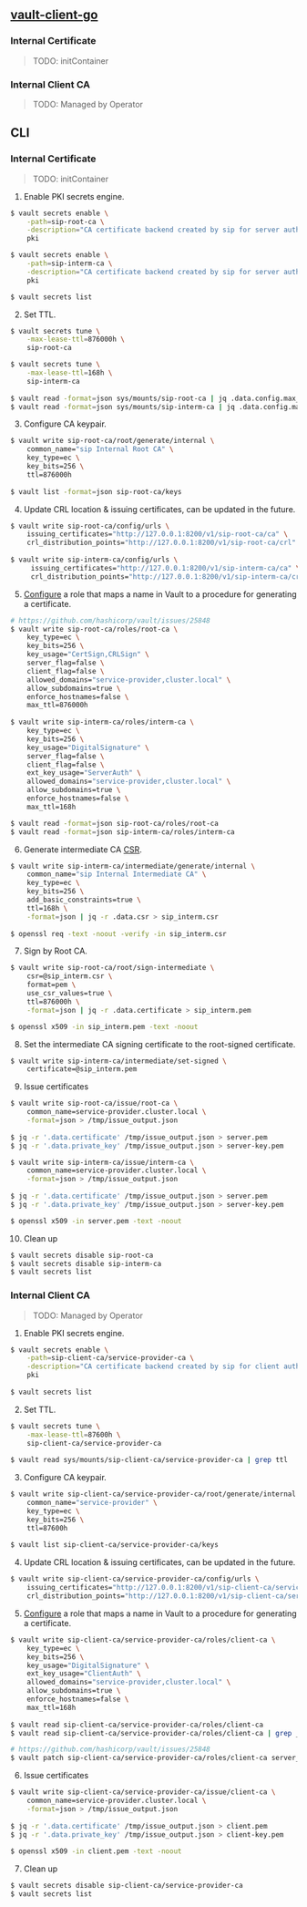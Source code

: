## [vault-client-go](https://github.com/hashicorp/vault-client-go)



### Internal Certificate

> TODO: initContainer

### Internal Client CA

> TODO: Managed by Operator

## CLI

### Internal Certificate

> TODO: initContainer

1. Enable PKI secrets engine.

```bash
$ vault secrets enable \
	-path=sip-root-ca \
	-description="CA certificate backend created by sip for server authn" \
	pki

$ vault secrets enable \
	-path=sip-interm-ca \
	-description="CA certificate backend created by sip for server authn" \
	pki

$ vault secrets list
```

2. Set TTL.

```bash
$ vault secrets tune \
	-max-lease-ttl=876000h \
	sip-root-ca

$ vault secrets tune \
	-max-lease-ttl=168h \
	sip-interm-ca
	
$ vault read -format=json sys/mounts/sip-root-ca | jq .data.config.max_lease_ttl
$ vault read -format=json sys/mounts/sip-interm-ca | jq .data.config.max_lease_ttl
```

3. Configure CA keypair.

```bash
$ vault write sip-root-ca/root/generate/internal \
    common_name="sip Internal Root CA" \
    key_type=ec \
	key_bits=256 \
    ttl=876000h
    
$ vault list -format=json sip-root-ca/keys 
```

4. Update CRL location & issuing certificates, can be updated in the future.

```bash
$ vault write sip-root-ca/config/urls \
    issuing_certificates="http://127.0.0.1:8200/v1/sip-root-ca/ca" \
    crl_distribution_points="http://127.0.0.1:8200/v1/sip-root-ca/crl"
    
$ vault write sip-interm-ca/config/urls \
     issuing_certificates="http://127.0.0.1:8200/v1/sip-interm-ca/ca" \
     crl_distribution_points="http://127.0.0.1:8200/v1/sip-interm-ca/crl"    
```

5. [Configure](https://developer.hashicorp.com/vault/api-docs/secret/pki) a role that maps a name in Vault to a procedure for generating a certificate.

```bash
# https://github.com/hashicorp/vault/issues/25848
$ vault write sip-root-ca/roles/root-ca \
	key_type=ec \
	key_bits=256 \
    key_usage="CertSign,CRLSign" \
    server_flag=false \
    client_flag=false \
    allowed_domains="service-provider,cluster.local" \
    allow_subdomains=true \
    enforce_hostnames=false \
    max_ttl=876000h
    
$ vault write sip-interm-ca/roles/interm-ca \
	key_type=ec \
	key_bits=256 \
    key_usage="DigitalSignature" \
    server_flag=false \
    client_flag=false \
    ext_key_usage="ServerAuth" \
    allowed_domains="service-provider,cluster.local" \
    allow_subdomains=true \
    enforce_hostnames=false \
    max_ttl=168h

$ vault read -format=json sip-root-ca/roles/root-ca
$ vault read -format=json sip-interm-ca/roles/interm-ca
```

6. Generate intermediate CA [CSR](https://developer.hashicorp.com/vault/api-docs/secret/pki#generate-intermediate-csr).

```bash
$ vault write sip-interm-ca/intermediate/generate/internal \
	common_name="sip Internal Intermediate CA" \
	key_type=ec \
	key_bits=256 \
	add_basic_constraints=true \
	ttl=168h \
	-format=json | jq -r .data.csr > sip_interm.csr
	
$ openssl req -text -noout -verify -in sip_interm.csr
```

7. Sign by Root CA.

```bash
$ vault write sip-root-ca/root/sign-intermediate \
	csr=@sip_interm.csr \
	format=pem \
	use_csr_values=true \
	ttl=876000h \
	-format=json | jq -r .data.certificate > sip_interm.pem

$ openssl x509 -in sip_interm.pem -text -noout
```

8. Set the intermediate CA signing certificate to the root-signed certificate.

```bash
$ vault write sip-interm-ca/intermediate/set-signed \
	certificate=@sip_interm.pem
```

9. Issue certificates

```bash
$ vault write sip-root-ca/issue/root-ca \
    common_name=service-provider.cluster.local \
    -format=json > /tmp/issue_output.json
    
$ jq -r '.data.certificate' /tmp/issue_output.json > server.pem
$ jq -r '.data.private_key' /tmp/issue_output.json > server-key.pem

$ vault write sip-interm-ca/issue/interm-ca \
    common_name=service-provider.cluster.local \
    -format=json > /tmp/issue_output.json
    
$ jq -r '.data.certificate' /tmp/issue_output.json > server.pem
$ jq -r '.data.private_key' /tmp/issue_output.json > server-key.pem

$ openssl x509 -in server.pem -text -noout
```

10. Clean up

```bash
$ vault secrets disable sip-root-ca
$ vault secrets disable sip-interm-ca
$ vault secrets list
```

### Internal Client CA

> TODO: Managed by Operator

1. Enable PKI secrets engine.

```bash
$ vault secrets enable \
	-path=sip-client-ca/service-provider-ca \
	-description="CA certificate backend created by sip for client authn" \
	pki
	
$ vault secrets list
```

2. Set TTL.

```bash
$ vault secrets tune \
	-max-lease-ttl=87600h \
	sip-client-ca/service-provider-ca
	
$ vault read sys/mounts/sip-client-ca/service-provider-ca | grep ttl	
```

3. Configure CA keypair.

```bash
$ vault write sip-client-ca/service-provider-ca/root/generate/internal \
    common_name="service-provider" \
    key_type=ec \
    key_bits=256 \
    ttl=87600h
    
$ vault list sip-client-ca/service-provider-ca/keys
```

4. Update CRL location & issuing certificates, can be updated in the future.

```bash
$ vault write sip-client-ca/service-provider-ca/config/urls \
    issuing_certificates="http://127.0.0.1:8200/v1/sip-client-ca/service-provider-ca/ca" \
    crl_distribution_points="http://127.0.0.1:8200/v1/sip-client-ca/service-provider-ca/crl"
```

5. [Configure](https://developer.hashicorp.com/vault/api-docs/secret/pki) a role that maps a name in Vault to a procedure for generating a certificate.

```bash
$ vault write sip-client-ca/service-provider-ca/roles/client-ca \
	key_type=ec \
	key_bits=256 \
    key_usage="DigitalSignature" \
    ext_key_usage="ClientAuth" \
    allowed_domains="service-provider,cluster.local" \
    allow_subdomains=true \
    enforce_hostnames=false \
    max_ttl=168h
    
$ vault read sip-client-ca/service-provider-ca/roles/client-ca
$ vault read sip-client-ca/service-provider-ca/roles/client-ca | grep _flag

# https://github.com/hashicorp/vault/issues/25848
$ vault patch sip-client-ca/service-provider-ca/roles/client-ca server_flag=false client_flag=false
```

6. Issue certificates

```bash
$ vault write sip-client-ca/service-provider-ca/issue/client-ca \
    common_name=service-provider.cluster.local \
    -format=json > /tmp/issue_output.json
    
$ jq -r '.data.certificate' /tmp/issue_output.json > client.pem
$ jq -r '.data.private_key' /tmp/issue_output.json > client-key.pem    
    
$ openssl x509 -in client.pem -text -noout
```

7. Clean up

```bash
$ vault secrets disable sip-client-ca/service-provider-ca
$ vault secrets list
```

### 